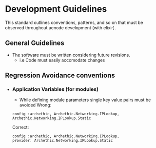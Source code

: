 #    Development Guidelines
This standard outlines conventions, patterns, and so on that must be observed throughout aenode development (with elixir).

## General Guidelines


- The software must be written considering future revisions.
    - i.e Code must easily accomodate changes



## Regression Avoidance conventions

- ### Application Variables (for modules)
    -  While defining module parameters  single key value pairs must be avoided
    Wrong:
     ```    
     config :archethic, Archethic.Networking.IPLookup,
     Archethic.Networking.IPLookup.Static
     ```
    Correct:
     ```    
     config :archethic, Archethic.Networking.IPLookup,
     provider: Archethic.Networking.IPLookup.Static
     ```
